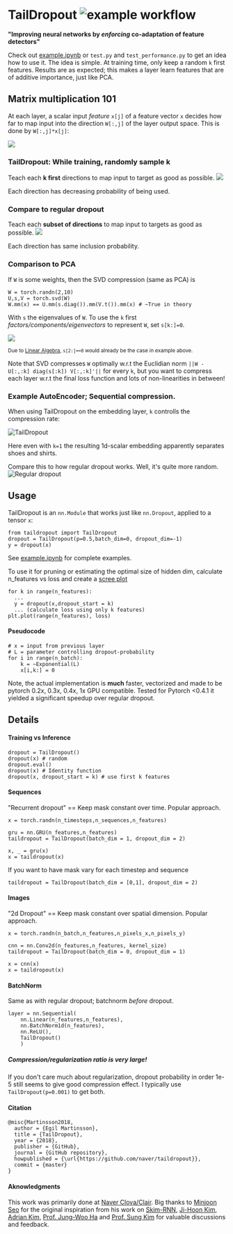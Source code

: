 # TailDropout ![example workflow](https://github.com/ragulpr/taildropout/actions/workflows/tests.yml/badge.svg)
**"Improving neural networks by *enforcing* co-adaptation of feature detectors"**

Check out [example.ipynb](example.ipynb) or `test.py` and `test_performance.py` to get an idea how to use it. The idea is simple. At training time, only keep a random `k` first features. Results are as expected; this makes a layer learn features that are of additive importance, just like PCA.

## Matrix multiplication 101
At each layer, a scalar input *feature* `x[j]` of a feature vector `x` decides how far to map input into the direction `W[:,j]` of the layer output space. This is done by `W[:,j]*x[j]`:

![](./_figs/taildropout.gif)
### TailDropout: While training, randomly sample k
Teach each **k first** directions to map input to target as good as possible.
![](./_figs/taildropout_random.gif)

Each direction has decreasing probability of being used.

### Compare to regular dropout
Teach each **subset of directions** to map input to targets as good as possible.
![](./_figs/dropout.gif)

Each direction has same inclusion probability.

### Comparison to PCA
If `W` is some weights, then the SVD compression (same as PCA) is

```
W = torch.randn(2,10)
U,s,V = torch.svd(W)
W.mm(x) == U.mm(s.diag()).mm(V.t()).mm(x) # ~True in theory
```
With `s` the eigenvalues of `W`. To use the `k` first *factors/components/eigenvectors* to represent `W`, set `s[k:]=0`. 

![](./_figs/svd.gif)

 <sub>Due to [Linear Algebra](https://en.wikipedia.org/wiki/Singular_value_decomposition), `s[2:]==0` would already be the case in example above. 
</sub>

Note that SVD compresses `W` optimally w.r.t the Euclidian norm `||W - U[:,:k] diag(s[:k]) V[:,:k]'||` for every `k`, but you want to compress each layer w.r.t the final loss function and lots of non-linearities in between!

### Example AutoEncoder; Sequential compression.
When using TailDropout on the embedding layer, `k` controlls the compression rate:

![TailDropout](./_figs/ae-taildropout.gif)

Here even with `k=1` the resulting 1d-scalar embedding apparently separates shoes and shirts. 

Compare this to how regular dropout works. Well, it's quite more random.
![Regular dropout](./_figs/ae-dropout.gif)


## Usage
TailDropout is an `nn.Module` that works just like `nn.Dropout`, applied to a tensor `x`: 
```
from taildropout import TailDropout
dropout = TailDropout(p=0.5,batch_dim=0, dropout_dim=-1)
y = dropout(x)
```
See [example.ipynb](example.ipynb) for complete examples.

To use it for pruning or estimating the optimal size of hidden dim, calculate n_features vs loss and create a [scree plot](https://en.wikipedia.org/wiki/Scree_plot#:~:text=In%20multivariate%20statistics%2C%20a%20scree,principal%20component%20analysis%20(PCA).)
```
for k in range(n_features):
  ...
  y = dropout(x,dropout_start = k)
  ... (calculate loss using only k features)
plt.plot(range(n_features), loss)
```

#### Pseudocode
```
# x = input from previous layer
# L = parameter controlling dropout-probability
for i in range(n_batch):
    k = ~Exponential(L)
    x[i,k:] = 0 
```
Note, the actual implementation is **much** faster, vectorized and made to be pytorch 0.2x, 0.3x, 0.4x, 1x GPU compatible. Tested for Pytorch <0.4.1 it yielded a significant speedup over regular dropout.

## Details
#### Training vs Inference
```
dropout = TailDropout()
dropout(x) # random
dropout.eval() 
dropout(x) # Identity function
dropout(x, dropout_start = k) # use first k features 
```

#### Sequences
"Recurrent dropout" == Keep mask constant over time. Popular approach.
```
x = torch.randn(n_timesteps,n_sequences,n_features)

gru = nn.GRU(n_features,n_features)
taildropout = TailDropout(batch_dim = 1, dropout_dim = 2)

x, _ = gru(x)
x = taildropout(x)
```
If you want to have mask vary for each timestep and sequence
```
taildropout = TailDropout(batch_dim = [0,1], dropout_dim = 2)
```

#### Images
"2d Dropout" == Keep mask constant over spatial dimension. Popular approach.
```
x = torch.randn(n_batch,n_features,n_pixels_x,n_pixels_y)

cnn = nn.Conv2d(n_features,n_features, kernel_size)
taildropout = TailDropout(batch_dim = 0, dropout_dim = 1)

x = cnn(x)
x = taildropout(x)
```

#### BatchNorm
Same as with regular dropout; batchnorm *before* dropout.
```
layer = nn.Sequential(
    nn.Linear(n_features,n_features),
    nn.BatchNorm1d(n_features),
    nn.ReLU(),
    TailDropout()
    )
```

##### Compression/regularization ratio is very large!
If you don't care much about regularization, dropout probability in order 1e-5 still 
seems to give good compression effect. I typically use `TailDropout(p=0.001)` to get both. 

#### Citation
```
@misc{Martinsson2018,
  author = {Egil Martinsson},
  title = {TailDropout},
  year = {2018},
  publisher = {GitHub},
  journal = {GitHub repository},
  howpublished = {\url{https://github.com/naver/taildropout}},
  commit = {master}
}
```

#### Aknowledgments
This work was primarily done at [Naver Clova/Clair](https://research.clova.ai/). Big thanks to [Minjoon Seo](https://seominjoon.github.io/) for the original inspiration from his work on [Skim-RNN](https://arxiv.org/abs/1711.02085), [Ji-Hoon Kim](https://scholar.google.co.kr/citations?user=1KdhN5QAAAAJ&hl=ko), [Adrian Kim](https://scholar.google.co.kr/citations?user=l6lDgpgAAAAJ&hl=ko), [Prof. Jung-Woo Ha](https://scholar.google.com/citations?user=eGj3ay4AAAAJ&hl=en) and [Prof. Sung Kim](https://scholar.google.com/citations?user=JE_m2UgAAAAJ&hl=en) for valuable discussions and feedback.

